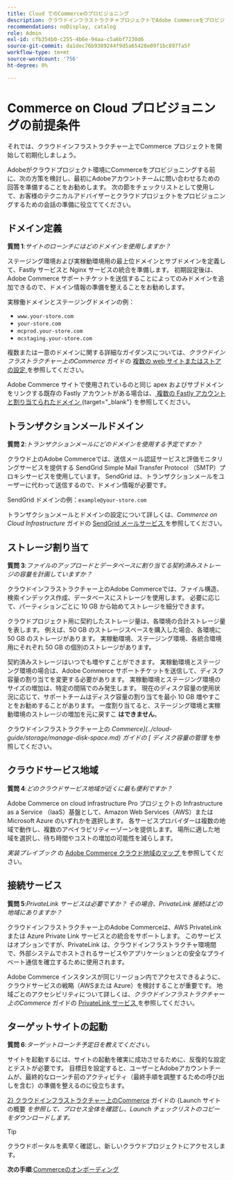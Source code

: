 ```yaml
---
title: Cloud でのCommerceのプロビジョニング
description: クラウドインフラストラクチャプロジェクトでAdobe Commerceをプロビジョニングするための、Adobeのカスタマーテクニカルアドバイザーの準備方法について説明します。
recommendations: noDisplay, catalog
role: Admin
exl-id: cfb354b0-c255-4b6e-94aa-c5a6bf7230d6
source-git-commit: da1dec76b9389244f9d5a65428e09f1bc897fa5f
workflow-type: tm+mt
source-wordcount: '756'
ht-degree: 0%

---
```


# Commerce on Cloud プロビジョニングの前提条件

それでは、クラウドインフラストラクチャー上でCommerce プロジェクトを開始して初期化しましょう。

Adobeがクラウドプロジェクト環境にCommerceをプロビジョニングする前に、次の方策を検討し、最初にAdobeアカウントチームに問い合わせるための回答を準備することをお勧めします。 次の節をチェックリストとして使用して、お客様のテクニカルアドバイザーとクラウドプロジェクトをプロビジョニングするための会話の準備に役立ててください。

## ドメイン定義

**質問 1**:_サイトのローンチにはどのドメインを使用しますか？_

ステージング環境および実稼動環境用の最上位ドメインとサブドメインを定義して、Fastly サービスと Nginx サービスの統合を準備します。 初期設定後は、Adobe Commerce サポートチケットを送信することによってのみドメインを追加できるので、ドメイン情報の準備を整えることをお勧めします。

実稼働ドメインとステージングドメインの例：

- `www.your-store.com`
- `your-store.com`
- `mcprod.your-store.com`
- `mcstaging.your-store.com`

複数または一意のドメインに関する詳細なガイダンスについては、_クラウドインフラストラクチャー上のCommerce_ ガイドの [ 複数の web サイトまたはストアの設定 ](../cloud-guide/store/multiple-sites.md) を参照してください。

Adobe Commerce サイトで使用されているのと同じ apex およびサブドメインをリンクする既存の Fastly アカウントがある場合は、[ 複数の Fastly アカウントと割り当てられたドメイン ](https://experienceleague.adobe.com/en/docs/commerce-cloud-service/user-guide/cdn/fastly#multiple-fastly-accounts-and-assigned-domains){target="_blank"} を参照してください。

## トランザクションメールドメイン

**質問 2**:_トランザクションメールにどのドメインを使用する予定ですか？_

クラウド上のAdobe Commerceでは、送信メール認証サービスと評価モニタリングサービスを提供する SendGrid Simple Mail Transfer Protocol （SMTP）プロキシサービスを使用しています。 SendGrid は、トランザクションメールをユーザーに代わって送信するので、ドメイン情報が必要です。

SendGrid ドメインの例：`example@your-store.com`

トランザクションメールとドメインの設定について詳しくは、_Commerce on Cloud Infrastructure_ ガイドの [SendGrid メールサービス ](../cloud-guide/project/sendgrid.md) を参照してください。

## ストレージ割り当て

**質問 3**:_ファイルのアップロードとデータベースに割り当てる契約済みストレージの容量を計画していますか？_

クラウドインフラストラクチャー上のAdobe Commerceでは、ファイル構造、検索インデックス作成、データベースにストレージを使用します。 必要に応じて、パーティションごとに 10 GB から始めてストレージを細分できます。

クラウドプロジェクト用に契約したストレージ量は、各環境の合計ストレージ量を表します。 例えば、50 GB のストレージスペースを購入した場合、各環境に 50 GB のストレージがあります。 実稼動環境、ステージング環境、各統合環境用にそれぞれ 50 GB の個別のストレージがあります。

契約済みストレージはいつでも増やすことができます。 実稼動環境とステージング環境の場合は、Adobe Commerce サポートチケットを送信して、ディスク容量の割り当てを変更する必要があります。 実稼動環境とステージング環境のサイズの増加は、特定の間隔でのみ発生します。 現在のディスク容量の使用状況に応じて、サポートチームはディスク容量の割り当てを最小 10 GB 増やすことをお勧めすることがあります。 一度割り当てると、ステージング環境と実稼動環境のストレージの増加を元に戻すこ **はできません**。

クラウドインフラストラクチャー上の _Commerce](../cloud-guide/storage/manage-disk-space.md) ガイドの [ ディスク容量の管理_ を参照してください。

## クラウドサービス地域

**質問 4**:_どのクラウドサービス地域が近くに最も便利ですか？_

Adobe Commerce on cloud infrastructure Pro プロジェクトの Infrastructure as a Service （IaaS）基盤として、Amazon Web Services（AWS）またはMicrosoft Azure のいずれかを選択します。 各サービスプロバイダーは複数の地域で動作し、複数のアベイラビリティーゾーンを提供します。 場所に適した地域を選択し、待ち時間やコストの増加の可能性を減らします。

_実装プレイブック_ の [Adobe Commerce クラウド地域のマップ ](https://experienceleague.adobe.com/docs/commerce-operations/implementation-playbook/infrastructure/cloud/regions.html) を参照してください。

## 接続サービス

**質問 5**:_PrivateLink サービスは必要ですか？ その場合、PrivateLink 接続はどの地域にありますか？_

クラウドインフラストラクチャー上のAdobe Commerceは、AWS PrivateLink または Azure Private Link サービスとの統合をサポートします。 このサービスはオプションですが、PrivateLink は、クラウドインフラストラクチャ環境間で、外部システムでホストされるサービスやアプリケーションとの安全なプライベート通信を確立するために使用されます。

Adobe Commerce インスタンスが同じリージョン内でアクセスできるように、クラウドサービスの戦略（AWSまたは Azure）を検討することが重要です。 地域ごとのアクセシビリティについて詳しくは、_クラウドインフラストラクチャー上のCommerce_ ガイドの [PrivateLink サービス ](../cloud-guide/development/privatelink-service.md) を参照してください。

## ターゲットサイトの起動

**質問 6**:_ターゲットローンチ予定日を教えてください。_

サイトを起動するには、サイトの起動を確実に成功させるために、反復的な設定とテストが必要です。 目標日を設定すると、ユーザーとAdobeアカウントチームが、最終的なローンチ前のアクティビティ（最終手順を調整するための呼び出しを含む）の準備を整えるのに役立ちます。

[2} クラウドインフラストラクチャー上のCommerce](../cloud-guide/launch/overview.md) ガイドの {Launch サイトの概要 _を参照して、プロセス全体を確認し、Launch チェックリストのコピーをダウンロードします。_

>[!TIP]
>
> クラウドポータルを素早く確認し、新しいクラウドプロジェクトにアクセスします。
>
>**次の手順**:[Commerceのオンボーディング ](onboarding.md)
